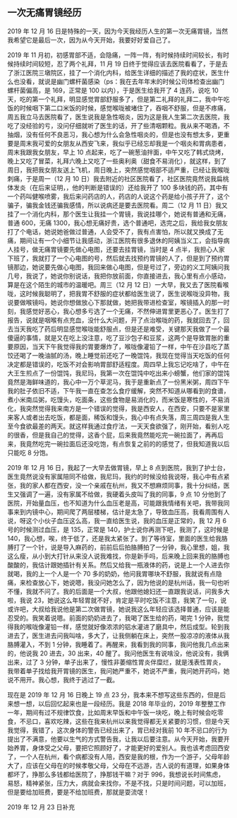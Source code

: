 ## 一次无痛胃镜经历

2019 年 12 月 16 日是特殊的一天，因为今天我经历人生的第一次无痛胃镜，当然我希望它是最后一次，因为从今天开始，我要好好爱自己了。

2019 年 11 月初，初感胃部不适，会隐痛，一阵一阵，有时候持续时间较长，有时候持续时间较短，忍了两个礼拜，11 月 19 日终于觉得应该去医院看看了，于是去了浙江医院三墩院区，挂了一个消化内科，给医生详细的描述了我的症状，医生什么也没看，就说是幽门螺杆菌感染（ps：我在去年年末的时候公司体检查出幽门螺杆菌偏高，是 169，正常是 100 以内），于是医生给我开了 4 连药，说吃 10 天，吃的第一个礼拜，明显感觉胃部舒服多了，但是第二礼拜的礼拜二，我中午吃饭的时候咽下第二口米饭的时候，感觉喉咙被堵住了，吞咽不舒服，但是不疼痛，周五我立马去医院看了，医生说我是急性咽炎，因为这是我人生第二次去医院，我吃了没经验的亏，没问仔细就听了医生的话，开了些清咽颗粒。我从来不喝酒，不抽烟，没有任何不良恶习，我心想为什么会急性咽炎的，但是也没有想太多，更重要是周末我可爱的女朋友从西安飞来，我似乎已经忘却我是一个咽炎和胃病患者，周末我跟我女朋友，早上 10 点起来，吃了一碗葱油拌面，中午又吃了韩式烧烤，晚上又吃了冒菜，礼拜六晚上又吃了一些奥利奥（甜食不易消化），就这样，到了周日，我把我女朋友送上飞机，周日晚上，突然感觉咽部不适严重，已经让我喉咙刺痛，于是周一（12 月 10 日）我去附近的社区医院看了，社区医院竟然说我扁桃体发炎（在后来证明，，他的判断是错误的）还给我开了 100 多块钱的药，其中有一个药叫健喉喷雾，我后来问药店的人，药店的人说这个药是给小孩子开了，这个骗子，骗我金钱还骗我感情，所以说病还是要去医院看。周二（12 月 11 日）我又挂了一个消化内科，那个医生让我挂一个胃镜，我说挂哪个，她说有普通和无痛，普通 600，无痛 1300，我心想无痛好贵，选个普通吧，选完之后，我给我女朋友打了个电话，她说她爸做过普通，人会受不了，我有点害怕，所以就又换成了无痛，期间让有一个小细节让我感动，浙江医院有很多退休的阿姨当义工，会指导病人挂号，做无痛胃镜要先做心电图，还要去挂胃镜，当时是 4 点半，我担心人家下班了，我就打了一个心电图的号，然后就去找预约胃镜的人了，但是到了预约胃镜那边，她说要先做心电图，我回来做心电图，但是号过了，旁边的义工阿姨问我几号，我说了，她说你别说话，我把你放前面，你直接进去，我心里有点小感动，算是在这个陌生的城市的温暖吧。周三（12 月 12 日）一大早，我又去了医院看喉咙，这时候我聪明了，把我胃不舒服的症状都给医生说了，医生说喉咙没异物，我说要做喉镜吗，她说你想做放心下那就做，她把我带进检查室，喉镜插入的那一时刻，我感觉好恶心，我心想多亏选了一个无痛，不然伸进胃里更恶心了。医生打了报告，说就是咽喉有点充血，没什么大问题，开了点治喉咙的药，我就回去了，回去当天我吃了药后明显感觉喉咙能舒服点，但是还是难受，关键那天我做了一个最傻逼的事情，就是又在吃上没注意，吃了豆沙包子和豆浆，这两个是导致胃胀的重要原因，当天下午我觉得我的胃要爆炸了，喉咙像灌铅了一样，中午在沙县吃了蒸饺还喝了一晚油腻的汤，晚上睡觉前还吃了一晚馄饨，我现在觉得当天吃饭的任何决定都是错误的，吃饭不对会影响胃部舒适程度。周四早上我忘记吃啥了，中午在大王生煎点了一份馄饨，我尼玛，我第一次在馄饨中吃出来小螃蟹，他们家的馄饨竟然是海鲜味道的，我心中一万个草泥马，我于是重新点了一份黑米粥，周四下午我的肚子依旧不适，下午我一直在查怎么食疗缓解，突然不知道从哪看到的食谱，煮小米南瓜粥，吃馒头，吃面条，这些食物是易消化的，而米饭是寒性的，不易消化，我突然觉得我来南方是一个错误的觉得，我是西安人，在西安，只要不是家里来客人或者出去吃饭，都是面，稀饭和馒头，我心中有点失落，周三周四是我人生至今食欲最差的两天。就这样我通过食疗法，一天天食欲强了，刚开始，看别人吃的很香，但是我自己的觉得，这香个屁，后来我竟然能吃完一碗拉面了，再再后来，我竟然吃完一碗拉面后还没吃饱，有点恢复之前的的感觉了，但我知道我以后只能吃 8 分饱。

2019 年 12 月 16 日，我起了一大早去做胃镜，早上 8 点到医院，我到了护士台，医生竟然说没有家属陪同不给做，我尼玛，我约的时候没给我说呀，我心中有点紧张，我的家人都在西安，没一个亲戚在杭州，我又不想麻烦同事，我十分纠结，医生又强调了一遍，没有家属不给做，我硬着头皮叫了我的同事，9 点 10 分他到了医院，开始量血压，也不知道为什么血压老是高，可能跟我情绪有关吧，我带我同事来到内镜中心，期间爬了两层楼梯，估计是太急了，导致血压高，我看周围有人说，呀这个小伙子血压这么高，我一直给医生说，我的血压是正常的，我 12 月 6 号的时候测过血压，是 135，正常是 140，护士说你再测下吧，我测了，这时候是 140，我心想，唉，终于低了，还是我太紧张了。到了等待室，里面的医生给我胳膊打了一个针，说是导入麻药的，前前后后拍胳膊拍了一分钟，我心里想，姐，我这么瘦，从小到大打针从来没人说我难找，你是新手吗，后来晚上回来我的胳膊也酸酸的，我估计跟她插针有关系。然后又给我一瓶液体的药，说是上一个人进去你就喝，我的上一个人是一个 70 多的奶奶，他问我胃哪块不舒服，我就说有点隐痛，来检查放心下，她说嗯，我没问她怎么了，因为他说的是杭州话，我一句也听不懂，我就不问了。我的后面是一个大叔，他跟他媳妇还一直跟我说话，问我多大啦，我说 23，她说这么年轻胃就不好，肯定是平时吃饭不注意，我笑了一句，说或许吧，大叔给我说他是第二次做胃镜，她说我这么年轻应该选择普通，应该是能忍受的。我笑着说嗯。前面的奶奶进去了，我喝了医生给的药，喝完 1 分钟，我觉得我的喉咙像灌铅一样，感觉就好像浓浓的铝水灌进了磨具中，然后成型。轮到我进去了，医生进去问我叫啥，多大了，让我侧躺在床上，突然一股凉凉的液体从我胳膊灌入，不到 1 分钟，我睡着了。再醒来，我看到我的同事，我问他我几点出来的，他说我 20 进去，30 出来，40 醒了。我问他医生有说啥没，他说没有，我俩出来，过了 3 分钟，单子出来了，慢性非萎缩性胃炎伴糜烂，就是浅表性胃炎，我带着单子找给我开胃镜的医生，我问她严重不，她说不严重，我问她开药吗，她说不用开。我心想，我终于逃过了一截。

现在是 2019 年 12 月 16 日晚上 19 点 23 分，我本来不想写这些东西的，但是后来想一想，以后回忆起来也是一段经历。我是 2018 年毕业的，2019 年整整工作一年，期间有过不规律饮食，比如周末早饭和中午饭一块吃，晚上有时候会吃零食，不忌口，喜欢吃辣，这些在我来杭州以来我觉得都无关紧要的习惯，但是今天我觉得，我错了，这次身体的警告已经出来了，胃已经对我前 10 年不忌口的行为提出了不满意，他要以生气的方式警告我，让我以后要注意。从今天开始，我要开始养胃，身体受之父母，要把它照顾好了，才能更好的爱别人。我也该考虑回西安了，一个人在杭州，看个病都没有人陪，西安是我的根，作为一个游子，父母年龄大了，应该在父母在的时候孝敬父母，父母在不远游，古人说的有道理，如果身体都坏了，挣那么多钱都给医院了，挣那钱干嘛？对于 996，我想说长时间焦虑，易怒，精神紧张，压力大，病就会来找你，不是不找，只是时间问题，可以加班，但是要给加班费，要是不给加班费，那就是耍流氓！

2019 年 12 月 23 日补充
